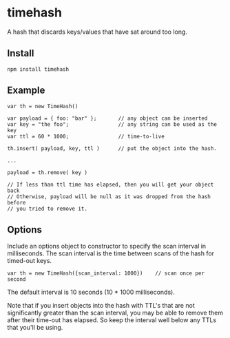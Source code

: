# timehash

A hash that discards keys/values that have sat around too long.

## Install

	npm install timehash

## Example


	var th = new TimeHash()

	var payload = { foo: "bar" };		// any object can be inserted 
	var key = "the foo";				// any string can be used as the key
	var ttl = 60 * 1000;				// time-to-live

	th.insert( payload, key, ttl )		// put the object into the hash.

	...

	payload = th.remove( key )		

	// If less than ttl time has elapsed, then you will get your object back
	// Otherwise, payload will be null as it was dropped from the hash before
	// you tried to remove it.

## Options

Include an options object to constructor to specify the scan interval in milliseconds.
The scan interval is the time between scans of the hash for timed-out keys.

	var th = new TimeHash({scan_interval: 1000})	// scan once per second

The default interval is 10 seconds (10 * 1000 milliseconds).

Note that if you insert objects into the hash with TTL's that are not significantly greater
than the scan interval, you may be able to remove them after their time-out has elapsed.
So keep the interval well below any TTLs that you'll be using.

